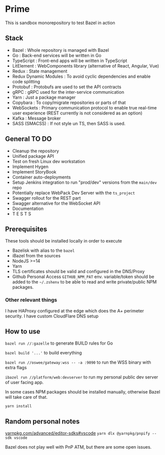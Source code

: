 # Prime

This is sandbox monorepository to test Bazel in action

## Stack

- Bazel                   : Whole repository is managed with Bazel
- Go                      : Back-end services will be  written in Go
- TypeScript              : Front-end apps will be written in TypeScript
- LitElement              : WebComponents library (alternative of React, Angular, Vue)
- Redux                   : State management
- Redux Dynamic Modules   : To avoid cyclic dependencies and enable code splitting
- Protobuf                : Protobufs are used to set the API contracts
- gRPC                    : gRPC used for the inter-service communication
- Yarn                    : Just a package manager
- Copybara                : To copy/migrate repositories or parts of that
- WebSockets              : Primary communication protocol to enable true real-time user experience (REST currently is not considered as an option)
- Kafka                   : Message broker
- SASS (SMACSS)           : If not style un TS, then SASS is used.

## General TO DO

- Cleanup the repository
- Unified package API
- Test on fresh Linux dev workstation
- Implement Hygen
- Implement StoryBook
- Container auto-deployments
- Setup Jenkins integration to run "prod/dev" versions from the `main/dev` repo
- Potentially replace WebPack Dev Server with the `ts_project`
- Swagger rollout for the REST part
- Swagger alternative for the WebSocket API
- Documentation
- T E S T S

## Prerequisites

These tools should be installed locally in order to execute

- Bazelisk with alias to the `bazel`
- iBazel from the sources
- NodeJS >=14
- Yarn
- TLS certificates should be valid and configured in the DNS/Proxy
- Github Personal Access `GITHUB_NPM_PAT` env. variable/token should be added to the `~/.zshenv` to be able to read and write private/public NPM packages.

### Other relevant things

I have HAProxy configured at the edge which does the A+ perimeter security.
I have custom CloudFlare DNS setup

## How to use

`bazel run //:gazelle` to generate BUILD rules for Go

`bazel build '...'` to build everything

`bazel run //oswee/gateway:wss -- -a :9090` to run the WSS binary with extra flags

`ibazel run //platform/web:devserver` to run my personal public dev server of user facing app.

In some cases NPM packages should be installed manually, otherwise Bazel will take care of that.

`yarn install`

## Random personal notes

[yarnpkg.com/advanced/editor-sdks#vscode](https://yarnpkg.com/advanced/editor-sdks#vscode)
`yarn dlx @yarnpkg/pnpify --sdk vscode`

Bazel does not play well with PnP ATM, but there are some open issues.
